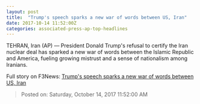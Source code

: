 ```yaml
---
layout: post
title:  "Trump's speech sparks a new war of words between US, Iran"
date: 2017-10-14 11:52:00Z
categories: associated-press-ap-top-headlines
---
```


TEHRAN, Iran (AP) — President Donald Trump's refusal to certify the Iran nuclear deal has sparked a new war of words between the Islamic Republic and America, fueling growing mistrust and a sense of nationalism among Iranians.


Full story on F3News: [Trump's speech sparks a new war of words between US, Iran](http://www.f3nws.com/n/2ajzrC)

> Posted on: Saturday, October 14, 2017 11:52:00 AM

